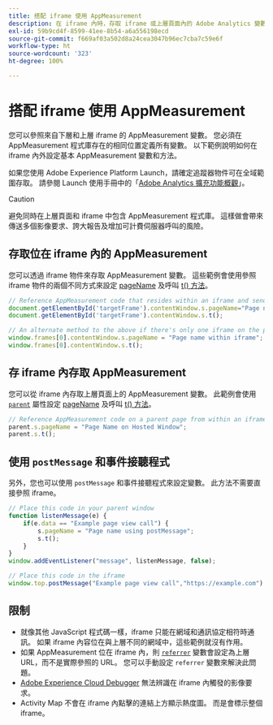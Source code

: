 ```yaml
---
title: 搭配 iframe 使用 AppMeasurement
description: 在 iframe 內時，存取 iframe 或上層頁面內的 Adobe Analytics 變數。
exl-id: 59b9cd4f-8599-41ee-8b54-a6a556198ecd
source-git-commit: f669af03a502d8a24cea3047b96ec7cba7c59e6f
workflow-type: ht
source-wordcount: '323'
ht-degree: 100%

---
```


# 搭配 iframe 使用 AppMeasurement

您可以參照來自下層和上層 iframe 的 AppMeasurement 變數。 您必須在 AppMeasurement 程式庫存在的相同位置定義所有變數。 以下範例說明如何在 iframe 內外設定基本 AppMeasurement 變數和方法。

如果您使用 Adobe Experience Platform Launch，請確定追蹤器物件可在全域範圍存取。 請參閱 Launch 使用手冊中的「[Adobe Analytics 擴充功能概觀](https://experienceleague.adobe.com/docs/launch/using/extensions-ref/adobe-extension/analytics-extension/overview.html?lang=zh-Hant)」。

>[!CAUTION]
>
>避免同時在上層頁面和 iframe 中包含 AppMeasurement 程式庫。 這樣做會帶來傳送多個影像要求、誇大報告及增加可計費伺服器呼叫的風險。

## 存取位在 iframe 內的 AppMeasurement

您可以透過 iframe 物件來存取 AppMeasurement 變數。 這些範例會使用參照 iframe 物件的兩個不同方式來設定 [pageName](../vars/page-vars/pagename.md) 及呼叫 [t() 方法](../vars/functions/t-method.md)。

```js
// Reference AppMeasurement code that resides within an iframe and send an image request
document.getElementById('targetFrame').contentWindow.s.pageName="Page name within iframe";
document.getElementById('targetFrame').contentWindow.s.t();

// An alternate method to the above if there's only one iframe on the page
window.frames[0].contentWindow.s.pageName = "Page name within iframe";
window.frames[0].contentWindow.s.t();
```

## 存 iframe 內存取 AppMeasurement

您可以從 iframe 內存取上層頁面上的 AppMeasurement 變數。 此範例會使用 [`parent`](https://www.w3schools.com/jsref/prop_win_parent.asp) 屬性設定 [pageName](../vars/page-vars/pagename.md) 及呼叫 [t() 方法](../vars/functions/t-method.md)。

```js
// Reference AppMeasurement code on a parent page from within an iframe and send an image request
parent.s.pageName = "Page Name on Hosted Window";
parent.s.t();
```

## 使用 `postMessage` 和事件接聽程式

另外，您也可以使用 `postMessage` 和事件接聽程式來設定變數。 此方法不需要直接參照 iframe。

```js
// Place this code in your parent window
function listenMessage(e) {
    if(e.data == "Example page view call") {
        s.pageName = "Page name using postMessage";
        s.t();
    }
}
window.addEventListener("message", listenMessage, false);

// Place this code in the iframe
window.top.postMessage("Example page view call","https://example.com");
```

## 限制

* 就像其他 JavaScript 程式碼一樣，iframe 只能在網域和通訊協定相符時通訊。 如果 iframe 內容位在與上層不同的網域中，這些範例就沒有作用。
* 如果 AppMeasurement 位在 iframe 內，則 [`referrer`](../vars/page-vars/referrer.md) 變數會設定為上層 URL，而不是實際參照的 URL。 您可以手動設定 `referrer` 變數來解決此問題。
* [Adobe Experience Cloud Debugger](https://experienceleague.adobe.com/docs/debugger/using/experience-cloud-debugger.html?lang=zh-Hant) 無法辨識在 iframe 內觸發的影像要求。
* Activity Map 不會在 iframe 內點擊的連結上方顯示熱度圖。 而是會標示整個 iframe。
